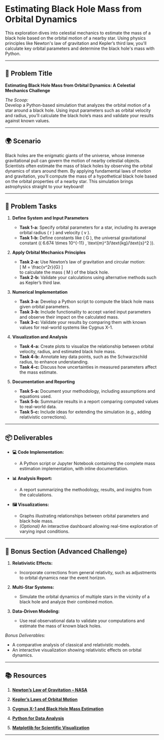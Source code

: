 # Estimating Black Hole Mass from Orbital Dynamics

This exploration dives into celestial mechanics to estimate the mass of a black hole based on the orbital motion of a nearby star. Using physics principles like Newton's law of gravitation and Kepler’s third law, you'll calculate key orbital parameters and determine the black hole's mass with Python.

---

## 📝 Problem Title

**Estimating Black Hole Mass from Orbital Dynamics: A Celestial Mechanics Challenge**

*The Scoop:*  
Develop a Python-based simulation that analyzes the orbital motion of a star around a black hole. Using input parameters such as orbital velocity and radius, you’ll calculate the black hole’s mass and validate your results against known values.

---

## 🌍 Scenario

Black holes are the enigmatic giants of the universe, whose immense gravitational pull can govern the motion of nearby celestial objects. Scientists often estimate the mass of black holes by observing the orbital dynamics of stars around them. By applying fundamental laws of motion and gravitation, you’ll compute the mass of a hypothetical black hole based on the orbital properties of a nearby star. This simulation brings astrophysics straight to your keyboard!

---

## 🔧 Problem Tasks

1. **Define System and Input Parameters**  
   - **Task 1-a:** Specify orbital parameters for a star, including its average orbital radius \( r \) and velocity \( v \).  
   - **Task 1-b:** Define constants like \( G \), the universal gravitational constant (\( 6.674 \times 10^{-11} \, \text{m}^3/\text{kg}/\text{s}^2 \)).

2. **Apply Orbital Mechanics Principles**  
   - **Task 2-a:** Use Newton’s law of gravitation and circular motion:  
     \[
     M = \frac{v^2r}{G}
     \]  
     to calculate the mass \( M \) of the black hole.  
   - **Task 2-b:** Validate your calculations using alternative methods such as Kepler’s third law.

3. **Numerical Implementation**  
   - **Task 3-a:** Develop a Python script to compute the black hole mass given orbital parameters.  
   - **Task 3-b:** Include functionality to accept varied input parameters and observe their impact on the calculated mass.  
   - **Task 3-c:** Validate your results by comparing them with known values for real-world systems like Cygnus X-1.

4. **Visualization and Analysis**  
   - **Task 4-a:** Create plots to visualize the relationship between orbital velocity, radius, and estimated black hole mass.  
   - **Task 4-b:** Annotate key data points, such as the Schwarzschild radius, to enhance understanding.  
   - **Task 4-c:** Discuss how uncertainties in measured parameters affect the mass estimate.

5. **Documentation and Reporting**  
   - **Task 5-a:** Document your methodology, including assumptions and equations used.  
   - **Task 5-b:** Summarize results in a report comparing computed values to real-world data.  
   - **Task 5-c:** Include ideas for extending the simulation (e.g., adding relativistic corrections).

---

## 📦 Deliverables

- **💻 Code Implementation:**  
  - A Python script or Jupyter Notebook containing the complete mass estimation implementation, with inline documentation.
  
- **📊 Analysis Report:**  
  - A report summarizing the methodology, results, and insights from the calculations.
  
- **🖼️ Visualizations:**  
  - Graphs illustrating relationships between orbital parameters and black hole mass.
  - *(Optional)* An interactive dashboard allowing real-time exploration of varying input conditions.

---

## 🎁 Bonus Section (Advanced Challenge)

1. **Relativistic Effects:**  
   - Incorporate corrections from general relativity, such as adjustments to orbital dynamics near the event horizon.
   
2. **Multi-Star Systems:**  
   - Simulate the orbital dynamics of multiple stars in the vicinity of a black hole and analyze their combined motion.
   
3. **Data-Driven Modeling:**  
   - Use real observational data to validate your computations and estimate the mass of known black holes.

*Bonus Deliverables:*  
- A comparative analysis of classical and relativistic models.  
- An interactive visualization showing relativistic effects on orbital dynamics.

---

## 📚 Resources

1. **[Newton’s Law of Gravitation – NASA](https://www.nasa.gov/)**

2. **[Kepler’s Laws of Orbital Motion](https://solarsystem.nasa.gov/resources/243/keplers-laws/)**

3. **[Cygnus X-1 and Black Hole Mass Estimation](https://link.springer.com/article/10.1007/s10569-005-9001-1)**

4. **[Python for Data Analysis](https://pandas.pydata.org/)**

5. **[Matplotlib for Scientific Visualization](https://matplotlib.org/)**

---
